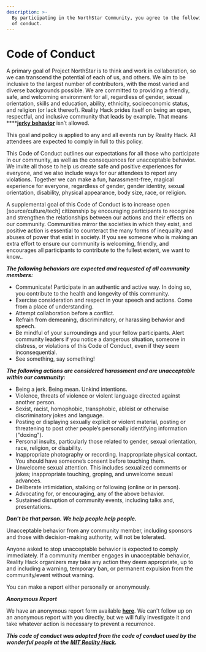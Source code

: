 ```yaml
---
description: >-
  By participating in the NorthStar Community, you agree to the following code
  of conduct.
---
```


# Code of Conduct

A primary goal of Project NorthStar is to think and work in collaboration, so we can transcend the potential of each of us, and others. We aim to be inclusive to the largest number of contributors, with the most varied and diverse backgrounds possible. We are committed to providing a friendly, safe, and welcoming environment for all, regardless of gender, sexual orientation, skills and education, ability, ethnicity, socioeconomic status, and religion \(or lack thereof\). Reality Hack prides itself on being an open, respectful, and inclusive community that leads by example. That means ****[**jerky behavior**](https://meta.wikimedia.org/wiki/Don%27t_be_a_jerk) isn’t allowed.  
  
This goal and policy is applied to any and all events run by Reality Hack. All attendees are expected to comply in full to this policy.  
  
This Code of Conduct outlines our expectations for all those who participate in our community, as well as the consequences for unacceptable behavior. We invite all those to help us create safe and positive experiences for everyone, and we also include ways for our attendees to report any violations. Together we can make a fun, harassment-free, magical experience for everyone, regardless of gender, gender identity, sexual orientation, disability, physical appearance, body size, race, or religion.

A supplemental goal of this Code of Conduct is to increase open \[source/culture/tech\] citizenship by encouraging participants to recognize and strengthen the relationships between our actions and their effects on our community. Communities mirror the societies in which they exist, and positive action is essential to counteract the many forms of inequality and abuses of power that exist in society. If you see someone who is making an extra effort to ensure our community is welcoming, friendly, and encourages all participants to contribute to the fullest extent, we want to know..

‍_**The following behaviors are expected and requested of all community members:**_

* Communicate! Participate in an authentic and active way. In doing so, you contribute to the health and longevity of this community.
* Exercise consideration and respect in your speech and actions. Come from a place of understanding.
* Attempt collaboration before a conflict.
* Refrain from demeaning, discriminatory, or harassing behavior and speech.
* Be mindful of your surroundings and your fellow participants. Alert community leaders if you notice a dangerous situation, someone in distress, or violations of this Code of Conduct, even if they seem inconsequential.
* See something, say something!

_**The following actions are considered harassment and are unacceptable within our community:**_

* Being a jerk. Being mean. Unkind intentions.
* Violence, threats of violence or violent language directed against another person.
* Sexist, racist, homophobic, transphobic, ableist or otherwise discriminatory jokes and language.
* Posting or displaying sexually explicit or violent material, posting or threatening to post other people’s personally identifying information \("doxing"\).
* Personal insults, particularly those related to gender, sexual orientation, race, religion, or disability.
* Inappropriate photography or recording. Inappropriate physical contact. You should have someone’s consent before touching them.
* Unwelcome sexual attention. This includes sexualized comments or jokes; inappropriate touching, groping, and unwelcome sexual advances.
* Deliberate intimidation, stalking or following \(online or in person\).
* Advocating for, or encouraging, any of the above behavior.
* Sustained disruption of community events, including talks and, presentations.

_**Don't be that person. We help people help people.**_

Unacceptable behavior from any community member, including sponsors and those with decision-making authority, will not be tolerated.  
  
Anyone asked to stop unacceptable behavior is expected to comply immediately. If a community member engages in unacceptable behavior, Reality Hack organizers may take any action they deem appropriate, up to and including a warning, temporary ban, or permanent expulsion from the community/event without warning.   
  
You can make a report either personally or anonymously.

_**Anonymous Report**_

We have an anonymous report form available [**here**](https://docs.google.com/forms/d/e/1FAIpQLScXNxYbIKeXNyp4I_MSeTK7WUkJyt711e7L045WnO_bjaIWVQ/viewform). We can't follow up on an anonymous report with you directly, but we will fully investigate it and take whatever action is necessary to prevent a recurrence. 

_**This code of conduct was adopted from the code of conduct used by the wonderful people at the**_ [_**MIT Reality Hack**_](https://www.mitrealityhack.com/)_**.**_ 

